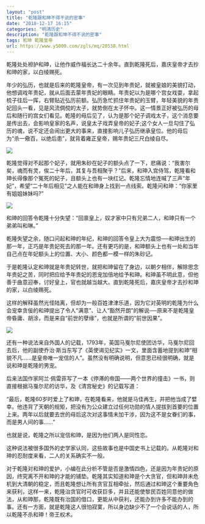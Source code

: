 ```yaml
---
layout: "post"
title: "乾隆跟和珅不得不说的密事"
date: "2018-12-17 16:15"
categories: "明清历史"
description: "乾隆跟和珅不得不说的密事"
tags: 和珅 乾隆皇帝
url: https://www.y5000.com/zgls/mq/20538.html
---
```






乾隆处处袒护和珅，让他作威作福长达二十余年。直到乾隆死后，嘉庆皇帝才去抄和珅的家，以白绫赐死。

年少的弘历，也就是后来的乾隆皇帝，有一次见到年贵妃，就被皇娘的美貌打动，他想调戏年贵妃，就从后面去蒙年贵妃的眼睛。年贵妃以为是哪个宫女戏耍，拿起梳子往后一挥，右臂贴近弘历前额。弘历急忙抓住年贵妃的玉臂，年轻美貌的年贵妃回头一看，见是风流倜傥的太子，就势倒在太子怀中。这一情景正好被弘历的母后和随行的宫女们看见。乾隆的母后见了，认为是那个妃子调戏太子，这个消息要是传出去，会影响皇家的名声，说皇太子戏弄皇帝的妃子;这个女人一旦勾住了弘历的魂，说不定还会闹出更大的事来，直接影响儿子弘历继承皇位。他的母后为“杀一儆百，以绝后患”，就背着雍正皇帝，赐年贵妃三尺白绫自尽。

![](https://img.y5000.com/uploads/allimg/170428/1515392F2-0.jpg)

乾隆觉得对不起那个妃子，就用朱砂在妃子的额头点了一下，悲痛说：“我害尔矣，魂而有灵，俟二十年后，其复与吾相聚乎？”后来，和珅入宫侍驾，乾隆看和珅长得像那个冤死的妃子，且额头上也有一块红记。乾隆忘情地连喊了三声“年妃”，希望“二十年后相见”之人能在和珅身上找到一点线索。乾隆问和珅：“你家里有姐姐妹妹吗?”

![](https://img.y5000.com/uploads/allimg/170428/1515396232-1.jpg)

和珅的回答令乾隆十分失望：“回禀皇上，奴才家中只有兄弟二人，和珅只有一个弟弟叫和琳。”

乾隆失望之余，随口问起和珅的年纪，和珅的回答令皇上大为震惊──和珅出生的那一年，正巧是年贵妃死去的那一年。还有更巧的是，和珅额头上也有一处和当年自己点在年妃额头上的位置、大小、颜色都一模一样的朱砂记。

于是乾隆认定和珅就是年贵妃转世，就把和珅留在了身边，以朝夕相伴，解除思念年贵妃之苦，同时把应给予年贵妃的恩宠加倍地给予和珅。和珅虽不明此意，但他善于曲意迎奉，讨好皇上，官也就越当越大。直到乾隆死后，嘉庆皇帝才去抄和珅的家，以白绫赐死。

这样的解释虽然光怪陆离，但却为一般百姓津津乐道，因为它对英明的乾隆为什么会宠幸贪佞的和珅提出了令人“满意”、让人“豁然开朗”的解说──原来不是乾隆皇帝昏庸、胡涂，而是来自“前世的孽缘”，也就是所谓的“前世因果”。

![](https://img.y5000.com/uploads/allimg/170428/1515391532-2.jpg)

还有一种说法来自外国人的记载，1793年，英国马戛尔尼使团访华，马戛尔尼回去后，他的副使乔治·斯当东写了《英使谒见纪实》一文，里面含蓄地提到和珅“相貌不凡……是皇帝唯一宠信的人”。虽然没有明确说明，但意思已经很明确，就是说和珅是乾隆的男宠。

后来法国作家阿兰·佩雷菲写了一本《停滞的帝国——两个世界的撞击》一书，则直接根据马戛尔尼的访华，及《清宫秘史》的记载写道：

“最后，乾隆60岁时爱上了和珅，在乾隆看来，他就是马佳再生，并把他当成了嬖幸。他违背了天朝的规矩，把没有为公众建立过任何功勋的情人提拔到首要的位置上来。两年以后就要去世的母后这次对这事情未加干涉，因为这不是女眷们的事，而是男人间的事……”

也就是说，乾隆之所以宠信和珅，是因为他们两人是同性恋。

这种说法被很多国外的史学家认同，这些故事也是中国史书上记载的。从乾隆对和珅的忍耐度来看，二人的关系确实不一般。

对于乾隆对和珅的爱护，小编在此分析不管是否是激情四色，还是因为年贵妃的原因，终究离不开和珅的才能的铺垫。乾隆其实知道和珅是个大贪官，但和珅并未危机到大清朝的稳定，而且乾隆想让所有贪官互相牵扯，然后通过和珅这个重要角色来获利，这样一来，乾隆治贪官时可收获巨多，并且还能使黎民百姓同意他的做法，从和珅那，乾隆既有治国的借口，更能从中获利，还能办到许多不能办到的事。还有一方面，就是乾隆这人很怕寂寞，所以身边缺少不了一个会说话的人，所以乾隆不杀和珅！帝王权术。
